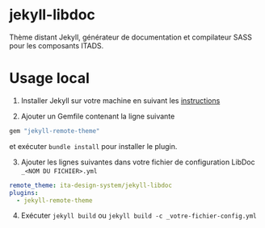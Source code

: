 # jekyll-libdoc

Thème distant Jekyll, générateur de documentation et compilateur SASS pour les composants ITADS.

# Usage local

1. Installer Jekyll sur votre machine en suivant les [instructions](https://jekyllrb.com/docs/)

2. Ajouter un Gemfile contenant la ligne suivante

  ```ruby
  gem "jekyll-remote-theme"
  ```
  et exécuter `bundle install` pour installer le plugin.

3. Ajouter les lignes suivantes dans votre fichier de configuration LibDoc `_<NOM DU FICHIER>.yml`

  ```yml
  remote_theme: ita-design-system/jekyll-libdoc
  plugins:
    - jekyll-remote-theme
  ```

4. Exécuter `jekyll build` ou `jekyll build -c _votre-fichier-config.yml`


